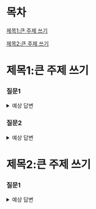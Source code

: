 # 목차
[제목1:큰 주제 쓰기](#제목1:큰-주제-쓰기)

[제목2:큰 주제 쓰기](#제목2:큰-주제-쓰기)

# 제목1:큰 주제 쓰기
### 질문1
<details>
  <summary> 예상 답변 </summary>
여기에 예상 답변 쓰기
</details>

### 질문2
<details>
  <summary> 예상 답변 </summary>
여기에 예상 답변 쓰기
</details>


# 제목2:큰 주제 쓰기
### 질문1
<details>
  <summary> 예상 답변 </summary>
여기에 예상 답변 쓰기
</details>

